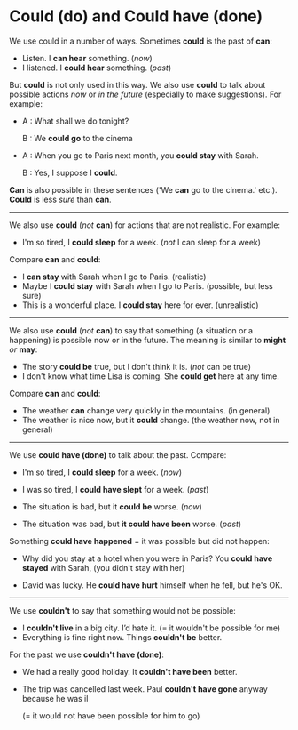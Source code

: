 # Could (do) and Could have (done) 

We use could in a number of ways. Sometimes **could** is the past of **can**:

- Listen. I **can hear** something. (*now*)
- I listened. I **could hear** something. (*past*)

But **could** is not only used in this way. We also use **could** to talk about possible actions *now* or *in
the future* (especially to make suggestions). For example:

- A : What shall we do tonight?

    B : We **could go** to the cinema

- A : When you go to Paris next month,
you **could stay** with Sarah.

    B : Yes, I suppose I **could**.

**Can** is also possible in these sentences ('We **can** go to the
cinema.' etc.). **Could** is less *sure* than **can**.

---

We also use **could** (*not* **can**) for actions that are not realistic. For example:

- I'm so tired, I **could sleep** for a week. (*not* I can sleep for a week)

Compare **can** and **could**:

- I **can stay** with Sarah when I go to Paris. (realistic)
- Maybe I **could stay** with Sarah when I go to Paris. (possible, but less sure)
- This is a wonderful place. I **could stay** here for ever. (unrealistic)

---

We also use **could** (*not* **can**) to say that something (a situation or a happening) is possible now or in
the future. The meaning is similar to **might** *or* **may**:

- The story **could be** true, but I don't think it is. (*not* can be true)
- I don't know what time Lisa is coming. She **could get** here at any time.

Compare **can** and **could**:

- The weather **can** change very quickly in the mountains. (in general)
- The weather is nice now, but it **could** change. (the weather now, not in general)

---

We use **could have (done)** to talk about the past. Compare:

- I'm so tired, I **could sleep** for a week. (*now*)
- I was so tired, I **could have slept** for a week. (*past*)

- The situation is bad, but it **could be** worse. (*now*)
- The situation was bad, but **it could have been** worse. (*past*)

Something **could have happened** = it was possible but did not happen:

- Why did you stay at a hotel when you were in Paris? You **could have stayed** with Sarah,
(you didn't stay with her)

- David was lucky. He **could have hurt** himself when he fell, but he's OK.

---

We use **couldn't** to say that something would not be possible:

- I **couldn't live** in a big city. I’d hate it. (= it wouldn't be possible for me)
- Everything is fine right now. Things **couldn't be** better.

For the past we use **couldn't have (done)**:

- We had a really good holiday. It **couldn't have been** better.
- The trip was cancelled last week. Paul **couldn't have gone** anyway because he was il

    (= it would not have been possible for him to go)
